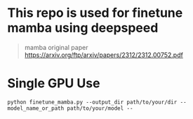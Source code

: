 # This repo is used for finetune mamba using deepspeed
> mamba original paper https://arxiv.org/ftp/arxiv/papers/2312/2312.00752.pdf
# Single GPU Use
```
python finetune_mamba.py --output_dir path/to/your/dir --model_name_or_path path/to/your/model --
```
